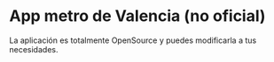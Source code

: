 # App metro de Valencia (no oficial)


La aplicación es totalmente OpenSource y puedes modificarla a tus necesidades.